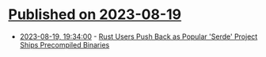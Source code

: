 # [Published on 2023-08-19](index.md)

* [2023-08-19, 19:34:00](https://developers.slashdot.org/story/23/08/19/176226/rust-users-push-back-as-popular-serde-project-ships-precompiled-binaries?utm_source=rss1.0mainlinkanon&utm_medium=feed) - [Rust Users Push Back as Popular 'Serde' Project Ships Precompiled Binaries](https://developers.slashdot.org/story/23/08/19/176226/rust-users-push-back-as-popular-serde-project-ships-precompiled-binaries?utm_source=rss1.0mainlinkanon&utm_medium=feed)
